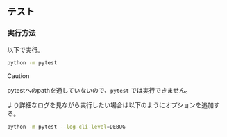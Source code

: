 ## テスト
### 実行方法
以下で実行。
```bash
python -m pytest
```
> [!CAUTION]
> pytestへのpathを通していないので、`pytest` では実行できません。

より詳細なログを見ながら実行したい場合は以下のようにオプションを追加する。
```bash
python -m pytest --log-cli-level=DEBUG
```
